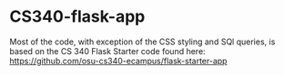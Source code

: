# CS340-flask-app
Most of the code, with exception of the CSS styling and SQl queries, is based on the CS 340 Flask Starter code found here: https://github.com/osu-cs340-ecampus/flask-starter-app
